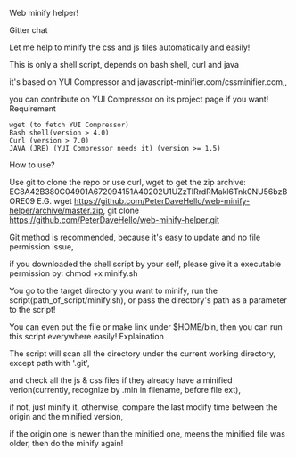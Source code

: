 Web minify helper!

Gitter chat

Let me help to minify the css and js files automatically and easily!

This is only a shell script, depends on bash shell, curl and java

it's based on YUI Compressor and javascript-minifier.com/cssminifier.com,,

you can contribute on YUI Compressor on its project page if you want!
Requirement

    wget (to fetch YUI Compressor)
    Bash shell(version > 4.0)
    Curl (version > 7.0)
    JAVA (JRE) (YUI Compressor needs it) (version >= 1.5)
    

How to use?

Use git to clone the repo or use curl, wget to get the zip archive:
EC8A42B380C04901A672094151A40202U1UZzTlRrdRMakl6Tnk0NU56bzBORE09
E.G. wget https://github.com/PeterDaveHello/web-minify-helper/archive/master.zip, git clone https://github.com/PeterDaveHello/web-minify-helper.git

Git method is recommended, because it's easy to update and no file permission issue,

if you downloaded the shell script by your self, please give it a executable permission by: chmod +x minify.sh

You go to the target directory you want to minify, run the script(path_of_script/minify.sh), or pass the directory's path as a parameter to the script!

You can even put the file or make link under $HOME/bin, then you can run this script everywhere easily!
Explaination

The script will scan all the directory under the current working directory, except path with '.git',

and check all the js & css files if they already have a minified verion(currently, recognize by .min in filename, before file ext),

if not, just minify it, otherwise, compare the last modify time between the origin and the minified version,

if the origin one is newer than the minified one, meens the minified file was older, then do the minify again!
